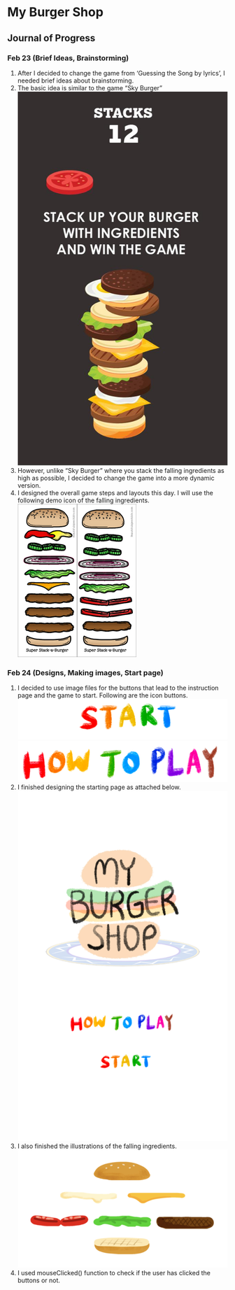 # My Burger Shop

## Journal of Progress

### Feb 23 (Brief Ideas, Brainstorming)
1. After I decided to change the game from ‘Guessing the Song by lyrics’, I needed brief ideas about brainstorming. 
2. The basic idea is similar to the game “Sky Burger”
![](images/idea.png)
3. However, unlike “Sky Burger” where you stack the falling ingredients as high as possible, I decided to change the game into a more dynamic version.
4. I designed the overall game steps and layouts this day. 
I will use the following demo icon of the falling ingredients.
![](images/burgericon.png)

### Feb 24 (Designs, Making images, Start page)
1. I decided to use image files for the buttons that lead to the instruction page and the game to start. Following are the icon buttons.
![](images/start.png)
![](images/howtoplay.png)
2. I finished designing the starting page as attached below. 
![](images/startPage.png)
3. I also finished the illustrations of the falling ingredients. 
![](images/ingredients.png)
4. I used mouseClicked() function to check if the user has clicked the buttons or not.
```
